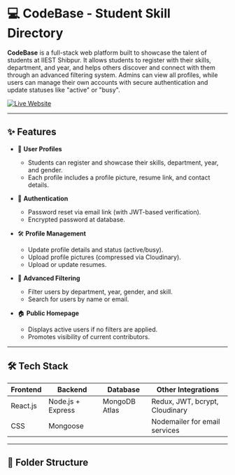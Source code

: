 # 💻 CodeBase - Student Skill Directory

**CodeBase** is a full-stack web platform built to showcase the talent of students at IIEST Shibpur. It allows students to register with their skills, department, and year, and helps others discover and connect with them through an advanced filtering system. Admins can view all profiles, while users can manage their own accounts with secure authentication and update statuses like "active" or "busy".

[![Live Website](https://img.shields.io/badge/Live%20Website-Click%20Here-blue?style=for-the-badge)](https://code-base-wdwg.vercel.app/)

---

## ✨ Features

- 👤 **User Profiles**
  - Students can register and showcase their skills, department, year, and gender.
  - Each profile includes a profile picture, resume link, and contact details.

- 🔐 **Authentication**
  - Password reset via email link (with JWT-based verification).
  - Encrypted password at database.

- 🛠️ **Profile Management**
  - Update profile details and status (active/busy).
  - Upload profile pictures (compressed via Cloudinary).
  - Upload or update resumes.

- 🔎 **Advanced Filtering**
  - Filter users by department, year, gender, and skill.
  - Search for users by name or email.

- 🏠 **Public Homepage**
  - Displays active users if no filters are applied.
  - Promotes visibility of current contributors.

---

## 🛠 Tech Stack

| Frontend        | Backend          | Database      | Other Integrations              |
|-----------------|------------------|---------------|---------------------------------|
| React.js        | Node.js + Express| MongoDB Atlas | Redux, JWT, bcrypt, Cloudinary  |
| CSS             | Mongoose         |               | Nodemailer for email services   |

---

## 📂 Folder Structure

